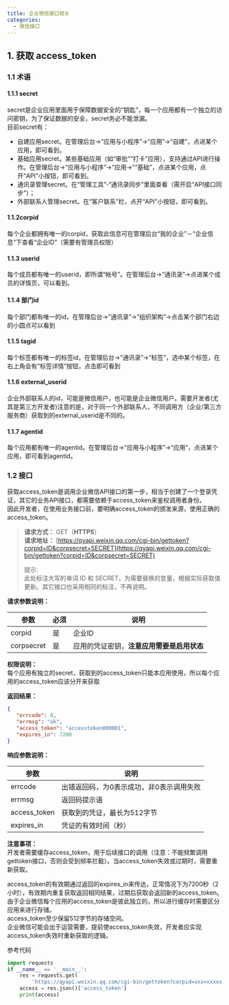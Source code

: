 ```yaml
---
title: 企业微信接口相关
categories:
  - 微信接口
---
```

## 1. 获取 access_token
### 1.1 术语
#### 1.1.1 secret
secret是企业应用里面用于保障数据安全的“钥匙”，每一个应用都有一个独立的访问密钥，为了保证数据的安全，secret务必不能泄漏。  
目前secret有：

- 自建应用secret。在管理后台->“应用与小程序”->“应用”->“自建”，点进某个应用，即可看到。
- 基础应用secret。某些基础应用（如“审批”“打卡”应用），支持通过API进行操作。在管理后台->“应用与小程序”->“应用->”“基础”，点进某个应用，点开“API”小按钮，即可看到。
- 通讯录管理secret。在“管理工具”-“通讯录同步”里面查看（需开启“API接口同步”）；
- 外部联系人管理secret。在“客户联系”栏，点开“API”小按钮，即可看到。

#### 1.1.2corpid
每个企业都拥有唯一的corpid，获取此信息可在管理后台“我的企业”－“企业信息”下查看“企业ID”（需要有管理员权限）

#### 1.1.3 userid
每个成员都有唯一的userid，即所谓“帐号”。在管理后台->“通讯录”->点进某个成员的详情页，可以看到。

#### 1.1.4 部门id
每个部门都有唯一的id，在管理后台->“通讯录”->“组织架构”->点击某个部门右边的小圆点可以看到

#### 1.1.5 tagid
每个标签都有唯一的标签id，在管理后台->“通讯录”->“标签”，选中某个标签，在右上角会有“标签详情”按钮，点击即可看到

#### 1.1.6 external_userid
企业外部联系人的id，可能是微信用户，也可能是企业微信用户。需要开发者(尤其是第三方开发者)注意的是，对于同一个外部联系人，不同调用方（企业/第三方服务商）获取到的external_userid是不同的。

#### 1.1.7 agentid
每个应用都有唯一的agentid。在管理后台->“应用与小程序”->“应用”，点进某个应用，即可看到agentid。


### 1.2 接口

获取access_token是调用企业微信API接口的第一步，相当于创建了一个登录凭证，其它的业务API接口，都需要依赖于access_token来鉴权调用者身份。  
因此开发者，在使用业务接口前，要明确access_token的颁发来源，使用正确的access_token。


>
> **请求方式：** GET（**HTTPS**）  
> **请求地址：** [https://qyapi.weixin.qq.com/cgi-bin/gettoken?corpid=ID&corpsecret=SECRET](https://qyapi.weixin.qq.com/cgi-bin/gettoken?corpid=ID&corpsecret=SECRET)  
> 
> 提示:  
> 此处标注大写的单词 ID 和 SECRET，为需要替换的变量，根据实际获取值更新。其它接口也采用相同的标注，不再说明。
 
  
**请求参数说明：**

|参数|必须|说明|
|---|---|---|
|corpid|是|企业ID|
|corpsecret|是|应用的凭证密钥，**注意应用需要是启用状态**|


**权限说明：**  
每个应用有独立的secret，获取到的access_token只能本应用使用，所以每个应用的access_token应该分开来获取

**返回结果：**
```json
{
   "errcode": 0,
   "errmsg": "ok",
   "access_token": "accesstoken000001",
   "expires_in": 7200
}
```

**响应参数说明：**

|参数|说明|
|---|---|
|errcode|出错返回码，为0表示成功，非0表示调用失败|
|errmsg|返回码提示语|
|access_token|获取到的凭证，最长为512字节|
|expires_in|凭证的有效时间（秒）|

**注意事项：**  
开发者需要缓存access_token，用于后续接口的调用（注意：不能频繁调用gettoken接口，否则会受到频率拦截）。当access_token失效或过期时，需要重新获取。

access_token的有效期通过返回的expires_in来传达，正常情况下为7200秒（2小时），有效期内重复获取返回相同结果，过期后获取会返回新的access_token。  
由于企业微信每个应用的access_token是彼此独立的，所以进行缓存时需要区分应用来进行存储。  
access_token至少保留512字节的存储空间。  
企业微信可能会出于运营需要，提前使access_token失效，开发者应实现access_token失效时重新获取的逻辑。


参考代码
```python
import requests
if __name__ == '__main__':
    res = requests.get(
        'https://qyapi.weixin.qq.com/cgi-bin/gettoken?corpid=xxx=xxxxx')
    access = res.json()['access_token']
    print(access)
```

